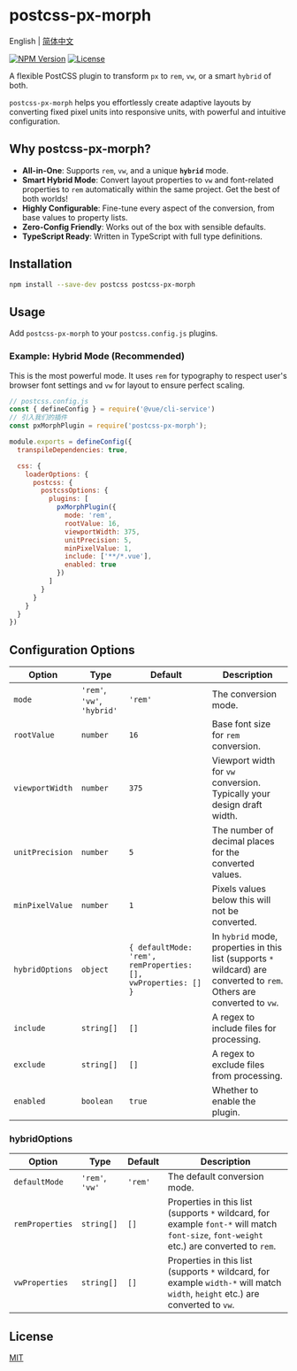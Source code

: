 # postcss-px-morph

English | [简体中文](./README.zh-CN.md)

[![NPM Version](https://img.shields.io/npm/v/postcss-px-morph.svg)](https://www.npmjs.com/package/postcss-px-morph)
[![License](https://img.shields.io/npm/l/postcss-px-morph.svg)](https://github.com/fragrans-maotou/postcss-px-morph/blob/main/LICENSE)

A flexible PostCSS plugin to transform `px` to `rem`, `vw`, or a smart `hybrid` of both.

`postcss-px-morph` helps you effortlessly create adaptive layouts by converting fixed pixel units into responsive units, with powerful and intuitive configuration.

## Why postcss-px-morph?

* **All-in-One**: Supports `rem`, `vw`, and a unique **`hybrid`** mode.
* **Smart Hybrid Mode**: Convert layout properties to `vw` and font-related properties to `rem` automatically within the same project. Get the best of both worlds!
* **Highly Configurable**: Fine-tune every aspect of the conversion, from base values to property lists.
* **Zero-Config Friendly**: Works out of the box with sensible defaults.
* **TypeScript Ready**: Written in TypeScript with full type definitions.

## Installation

```bash
npm install --save-dev postcss postcss-px-morph
```

## Usage

Add `postcss-px-morph` to your `postcss.config.js` plugins.

### Example: Hybrid Mode (Recommended)

This is the most powerful mode. It uses `rem` for typography to respect user's browser font settings and `vw` for layout to ensure perfect scaling.

```javascript
// postcss.config.js
const { defineConfig } = require('@vue/cli-service')
// 引入我们的插件
const pxMorphPlugin = require('postcss-px-morph');

module.exports = defineConfig({
  transpileDependencies: true,

  css: {
    loaderOptions: {
      postcss: {
        postcssOptions: {
          plugins: [
            pxMorphPlugin({
              mode: 'rem',
              rootValue: 16,
              viewportWidth: 375,
              unitPrecision: 5,
              minPixelValue: 1,
              include: ['**/*.vue'],
              enabled: true
            })
          ]
        }
      }
    }
  }
})

```

## Configuration Options

| Option          | Type                      | Default                                             | Description                                                                                                                                                             |
| --------------- | ------------------------- | --------------------------------------------------- | ----------------------------------------------------------------------------------------------------------------------------------------------------------------------- |
| `mode`          | `'rem'`, `'vw'`, `'hybrid'` | `'rem'`                                             | The conversion mode.                                                                                                                                                    |
| `rootValue`     | `number`                  | `16`                                                | Base font size for `rem` conversion.                                                                                                                                    |
| `viewportWidth` | `number`                  | `375`                                               | Viewport width for `vw` conversion. Typically your design draft width.                                                                                                  |
| `unitPrecision` | `number`                  | `5`                                                 | The number of decimal places for the converted values.                                                                                                                  |
| `minPixelValue` | `number`                  | `1`                                                 | Pixels values below this will not be converted.                                                                                                                         |
| `hybridOptions`   | `object`                | `{ defaultMode: 'rem', remProperties: [], vwProperties: [] }`                        | In `hybrid` mode, properties in this list (supports `*` wildcard) are converted to `rem`. Others are converted to `vw`.                                                    |
| `include`       | `string[]`                  | `[]`                                              | A regex to include files for processing.                                                                                                                                |
| `exclude`       | `string[]`                  | `[]`                                              | A regex to exclude files from processing.                                                                                                                               |
| `enabled`       | `boolean`                  | `true`                                              | Whether to enable the plugin.                                                                                                                                |

### hybridOptions

| Option          | Type                      | Default                                             | Description                                                                                                                                                             |
| --------------- | ------------------------- | --------------------------------------------------- | ----------------------------------------------------------------------------------------------------------------------------------------------------------------------- |
| `defaultMode`   | `'rem'`, `'vw'` | `'rem'`                                             | The default conversion mode.                                                                                                                                                    |
| `remProperties` | `string[]`                  | `[]`                                              | Properties in this list (supports `*` wildcard, for example `font-*` will match `font-size`, `font-weight` etc.) are converted to `rem`.                                                                                                                                |
| `vwProperties`  | `string[]`                  | `[]`                                              | Properties in this list (supports `*` wildcard, for example `width-*` will match `width`, `height` etc.) are converted to `vw`.                                                                                                                               |





## License

[MIT](./LICENSE)